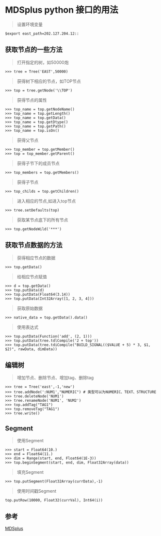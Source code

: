 # MDSplus python 接口的用法
> 设置环境变量
``` 
$export east_path=202.127.204.12::
```
## 获取节点的一些方法
> 打开指定的树，如50000炮
```
>>> tree = Tree('EAST',50000)
```
> 获得树下相应的节点，如TOP节点
```
>>> top = tree.getNode('\\TOP')
```
> 获得节点的属性
```
>>> top_name = top.getNodeName()
>>> top_name = top.getLength()
>>> top_name = top.getData()
>>> top_name = top.getDtype()
>>> top_name = top.getPath()
>>> top_name = top.isOn()
```
> 获得父节点
```
>>> top_member = top.getMember()
>>> top = top_member.getParent()
```
> 获得子节下的成员节点
```
>>> top_members = top.getMembers()
```
> 获得子节点
```
>>> top_childs = top.getChildren()
```
> 进入相应的节点,如进入top节点
```
>>> tree.setDefaults(top)
```
> 获取某节点底下的所有节点
```
>>> top.getNodeWild('***')
```
## 获取节点数据的方法
> 获得相应节点的数据
```
>>> top.getData()
```
> 给相应节点赋值
```
>>> d = top.getData()
>>> top.putData(d)
>>> top.putData(Float64(3.14))
>>> top.putData(Int32Array([1, 2, 3, 4]))
```
> 获取原始数据
```
>>> native_data = top.getData().data()
```
> 使用表达式
```
>>> top.putData(Function('add', (2, 1)))
>>> top.putData(tree.tdlCompile('2 + top'))
>>> top.putData(tree.tdiCompile("BUILD_SIGNAL(($VALUE + 5) * 3, $1, $2)", rawData, dimData))
```
## 编辑树
> 增加节点、删除节点、增加tag、删除tag
```
>>> tree = Tree('east',-1,'new')
>>> tree.addNode(':NUM1',"NUMERIC") # 类型可以为NUMERIC、TEXT、STRUCTURE
>>> tree.deleteNode('NUM1')
>>> tree.renameNode('NUM1', 'NUM2')
>>> top.addTag("TAG1")
>>> top.removeTag("TAG1")
>>> tree.write()
```
## Segment
> 使用Segment
```
>>> start = Float64(10.)
>>> end = Float64(11.)
>>> dim = Range(start, end, Float64(1E-3))
>>> top.beginSegment(start, end, dim, Float32Array(data))
```
> 填充Segment
```
>>> top.putSegment(Float32Array(currData),-1)
```
> 使用时间戳Segment
```
top.putRow(10000, Float32(currVal), Int64(i))
```
## 参考
[MDSplus](http://www.mdsplus.org)
